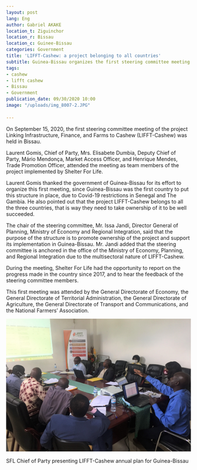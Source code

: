 ```yaml
---
layout: post
lang: Eng
author: Gabriel AKAKE
location_t: Ziguinchor
location_r: Bissau
location_c: Guinee-Bissau
categories: Government
title: 'LIFFT-Cashew: a project belonging to all countries'
subtitle: Guinea-Bissau organizes the first steering committee meeting
tags:
- cashew
- lifft cashew
- Bissau
- Government
publication_date: 09/30/2020 10:00
image: "/uploads/img_8007-2.JPG"

---
```

On September 15, 2020, the first steering committee meeting of the project Linking Infrastructure, Finance, and Farms to Cashew (LIFFT-Cashew) was held in Bissau.

Laurent Gomis, Chief of Party, Mrs. Elisabete Dumbia, Deputy Chief of Party, Mário Mendonça, Market Access Officer, and Henrique Mendes, Trade Promotion Officer, attended the meeting as team members of the project implemented by Shelter For Life.

Laurent Gomis thanked the government of Guinea-Bissau for its effort to organize this first meeting, since Guinea-Bissau was the first country to put this structure in place, due to Covid-19 restrictions in Senegal and The Gambia. He also pointed out that the project LIFFT-Cashew belongs to all the three countries, that is way they need to take ownership of it to be well succeeded.

The chair of the steering committee, Mr. Issa Jandi, Director General of Planning, Ministry of Economy and Regional Integration, said that the purpose of the structure is to promote ownership of the project and support its implementation in Guinea-Bissau. Mr. Jandi added that the steering committee is anchored in the office of the Ministry of Economy, Planning, and Regional Integration due to the multisectoral nature of LIFFT-Cashew.

During the meeting, Shelter For Life had the opportunity to report on the progress made in the country since 2017, and to hear the feedback of the steering committee members.

This first meeting was attended by the General Directorate of Economy, the General Directorate of Territorial Administration, the General Directorate of Agriculture, the General Directorate of Transport and Communications, and the National Farmers’ Association.

![](/uploads/img_7995-2.JPG)

SFL Chief of Party presenting LIFFT-Cashew annual plan for Guinea-Bissau
